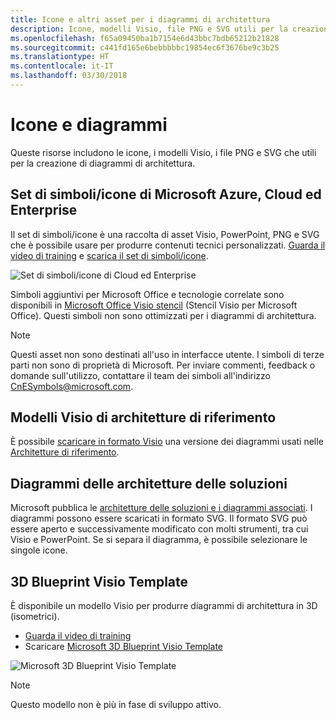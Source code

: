 ```yaml
---
title: Icone e altri asset per i diagrammi di architettura
description: Icone, modelli Visio, file PNG e SVG utili per la creazione di diagrammi di architettura
ms.openlocfilehash: f65a09450ba1b7154e6d43bbc7bdb65212b21828
ms.sourcegitcommit: c441fd165e6bebbbbbc19854ec6f3676be9c3b25
ms.translationtype: HT
ms.contentlocale: it-IT
ms.lasthandoff: 03/30/2018
---
```

# <a name="icons-and-diagrams"></a>Icone e diagrammi

Queste risorse includono le icone, i modelli Visio, i file PNG e SVG che utili per la creazione di diagrammi di architettura.

## <a name="microsoft-azure-cloud-and-enterprise-symbolicon-set"></a>Set di simboli/icone di Microsoft Azure, Cloud ed Enterprise

Il set di simboli/icone è una raccolta di asset Visio, PowerPoint, PNG e SVG che è possibile usare per produrre contenuti tecnici personalizzati.
[Guarda il video di training](http://aka.ms/CnESymbolsVideo) e [scarica il set di simboli/icone](http://aka.ms/CnESymbols). 

![Set di simboli/icone di Cloud ed Enterprise](./_images/CnESymbols.png)

Simboli aggiuntivi per Microsoft Office e tecnologie correlate sono disponibili in [Microsoft Office Visio stencil](http://www.microsoft.com/download/details.aspx?id=35772) (Stencil Visio per Microsoft Office). Questi simboli non sono ottimizzati per i diagrammi di architettura.   

> [!NOTE]
> Questi asset non sono destinati all'uso in interfacce utente. I simboli di terze parti non sono di proprietà di Microsoft.
> Per inviare commenti, feedback o domande sull'utilizzo, contattare il team dei simboli all'indirizzo [CnESymbols@microsoft.com](mailto:CnESymbols@microsoft.com).

## <a name="reference-architectures-visio-template"></a>Modelli Visio di architetture di riferimento 

È possibile [scaricare in formato Visio](https://aka.ms/arch-diagrams) una versione dei diagrammi usati nelle [Architetture di riferimento](../reference-architectures/index.md).

## <a name="solution-architecture-diagrams"></a>Diagrammi delle architetture delle soluzioni

Microsoft pubblica le [architetture delle soluzioni e i diagrammi associati](https://azure.microsoft.com/solutions/architecture/). I diagrammi possono essere scaricati in formato SVG. Il formato SVG può essere aperto e successivamente modificato con molti strumenti, tra cui Visio e PowerPoint. Se si separa il diagramma, è possibile selezionare le singole icone.   

## <a name="3d-blueprint-visio-template"></a>3D Blueprint Visio Template

È disponibile un modello Visio per produrre diagrammi di architettura in 3D (isometrici).

- [Guarda il video di training](http://aka.ms/3dBlueprintTemplateVideo) 
- Scaricare [Microsoft 3D Blueprint Visio Template](http://aka.ms/3DBlueprintTemplate)

![Microsoft 3D Blueprint Visio Template](./_images/3DBlueprintVisioTemplate.png)

> [!NOTE]
> Questo modello non è più in fase di sviluppo attivo.
